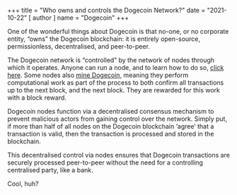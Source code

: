 +++
title = "Who owns and controls the Dogecoin Network?"
date = "2021-10-22"
[ author ]
  name = "Dogecoin"
+++
 
One of the wonderful things about Dogecoin is that no-one, or no corporate entity, “owns” the Dogecoin blockchain: it is entirely open-source, permissionless, decentralised, and peer-to-peer.  

The Dogecoin network is “controlled” by the network of nodes through which it operates. Anyone can run a node, and to learn how to do so, [click here](/dogepedia/how-tos/operating-a-node). Some nodes also [mine Dogecoin](/dogepedia/how-tos/mining-dogecoin), meaning they perform computational work as part of the process to both confirm all transactions up to the next block, and the next block. They are rewarded for this work with a block reward. 

Dogecoin nodes function via a decentralised consensus mechanism to prevent malicious actors from gaining control over the network. Simply put, if more than half of all nodes on the Dogecoin blockchain ‘agree’ that a transaction is valid, then the transaction is processed and stored in the blockchain.  

This decentralised control via nodes ensures that Dogecoin transactions are securely processed peer-to-peer without the need for a controlling centralised party, like a bank.  

Cool, huh? 